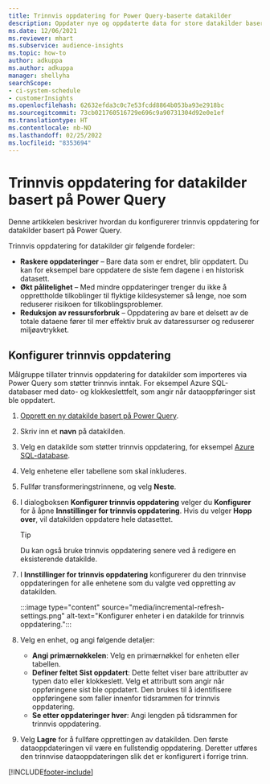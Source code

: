```yaml
---
title: Trinnvis oppdatering for Power Query-baserte datakilder
description: Oppdater nye og oppdaterte data for store datakilder basert på Power Query.
ms.date: 12/06/2021
ms.reviewer: mhart
ms.subservice: audience-insights
ms.topic: how-to
author: adkuppa
ms.author: adkuppa
manager: shellyha
searchScope:
- ci-system-schedule
- customerInsights
ms.openlocfilehash: 62632efda3c0c7e53fcdd8864b053ba93e2918bc
ms.sourcegitcommit: 73cb021760516729e696c9a90731304d92e0e1ef
ms.translationtype: HT
ms.contentlocale: nb-NO
ms.lasthandoff: 02/25/2022
ms.locfileid: "8353694"
---
```

# <a name="incremental-refresh-for-data-sources-based-on-power-query"></a>Trinnvis oppdatering for datakilder basert på Power Query

Denne artikkelen beskriver hvordan du konfigurerer trinnvis oppdatering for datakilder basert på Power Query.

Trinnvis oppdatering for datakilder gir følgende fordeler:

- **Raskere oppdateringer** – Bare data som er endret, blir oppdatert. Du kan for eksempel bare oppdatere de siste fem dagene i en historisk datasett.
- **Økt pålitelighet** – Med mindre oppdateringer trenger du ikke å opprettholde tilkoblinger til flyktige kildesystemer så lenge, noe som reduserer risikoen for tilkoblingsproblemer.
- **Reduksjon av ressursforbruk** – Oppdatering av bare et delsett av de totale dataene fører til mer effektiv bruk av dataressurser og reduserer miljøavtrykket.

## <a name="configure-incremental-refresh"></a>Konfigurer trinnvis oppdatering

Målgruppe tillater trinnvis oppdatering for datakilder som importeres via Power Query som støtter trinnvis inntak. For eksempel Azure SQL-databaser med dato- og klokkeslettfelt, som angir når dataoppføringer sist ble oppdatert.

1. [Opprett en ny datakilde basert på Power Query](connect-power-query.md).

1. Skriv inn et **navn** på datakilden.

1. Velg en datakilde som støtter trinnvis oppdatering, for eksempel [Azure SQL-database](/power-query/connectors/azuresqldatabase).

1. Velg enhetene eller tabellene som skal inkluderes.

1. Fullfør transformeringstrinnene, og velg **Neste**.

1. I dialogboksen **Konfigurer trinnvis oppdatering** velger du **Konfigurer** for å åpne **Innstillinger for trinnvis oppdatering**. Hvis du velger **Hopp over**, vil datakilden oppdatere hele datasettet.
   > [!TIP]
   > Du kan også bruke trinnvis oppdatering senere ved å redigere en eksisterende datakilde.

1. I **Innstillinger for trinnvis oppdatering** konfigurerer du den trinnvise oppdateringen for alle enhetene som du valgte ved oppretting av datakilden.

   :::image type="content" source="media/incremental-refresh-settings.png" alt-text="Konfigurer enheter i en datakilde for trinnvis oppdatering.":::

1. Velg en enhet, og angi følgende detaljer:

   - **Angi primærnøkkelen**: Velg en primærnøkkel for enheten eller tabellen.
   - **Definer feltet Sist oppdatert**: Dette feltet viser bare attributter av typen dato eller klokkeslett. Velg et attributt som angir når oppføringene sist ble oppdatert. Den brukes til å identifisere oppføringene som faller innenfor tidsrammen for trinnvis oppdatering.
   - **Se etter oppdateringer hver**: Angi lengden på tidsrammen for trinnvis oppdatering.

1. Velg **Lagre** for å fullføre opprettingen av datakilden. Den første dataoppdateringen vil være en fullstendig oppdatering. Deretter utføres den trinnvise dataoppdateringen slik det er konfigurert i forrige trinn.


[!INCLUDE[footer-include](../includes/footer-banner.md)]
